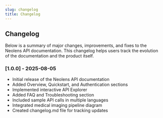 ```yaml
---
slug: changelog
title: Changelog
---
```


## Changelog

Below is a summary of major changes, improvements, and fixes to the Neolens API documentation. This changelog helps users track the evolution of the documentation and the product itself.

### [1.0.0] - 2025-08-05

- Initial release of the Neolens API documentation
- Added Overview, Quickstart, and Authentication sections
- Implemented interactive API Explorer
- Added FAQ and Troubleshooting section
- Included sample API calls in multiple languages
- Integrated medical imaging pipeline diagram
- Created changelog.md file for tracking updates
